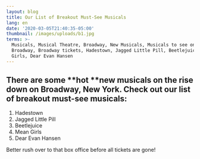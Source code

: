 ```yaml
---
layout: blog
title: Our List of Breakout Must-See Musicals
lang: en
date: '2020-03-05T21:40:35-05:00'
thumbnail: /images/uploads/b1.jpg
terms: >-
  Musicals, Musical Theatre, Broadway, New Musicals, Musicals to see on
  Broadway, Broadway tickets, Hadestown, Jagged Little Pill, Beetlejuice, Mean
  Girls, Dear Evan Hansen
---
```

## There are some **hot **new musicals on the rise down on Broadway, New York. Check out our list of breakout must-see musicals:

1. Hadestown
2. Jagged Little Pill
3. Beetlejuice
4. Mean Girls
5. Dear Evan Hansen

Better rush over to that box office before all tickets are gone!
